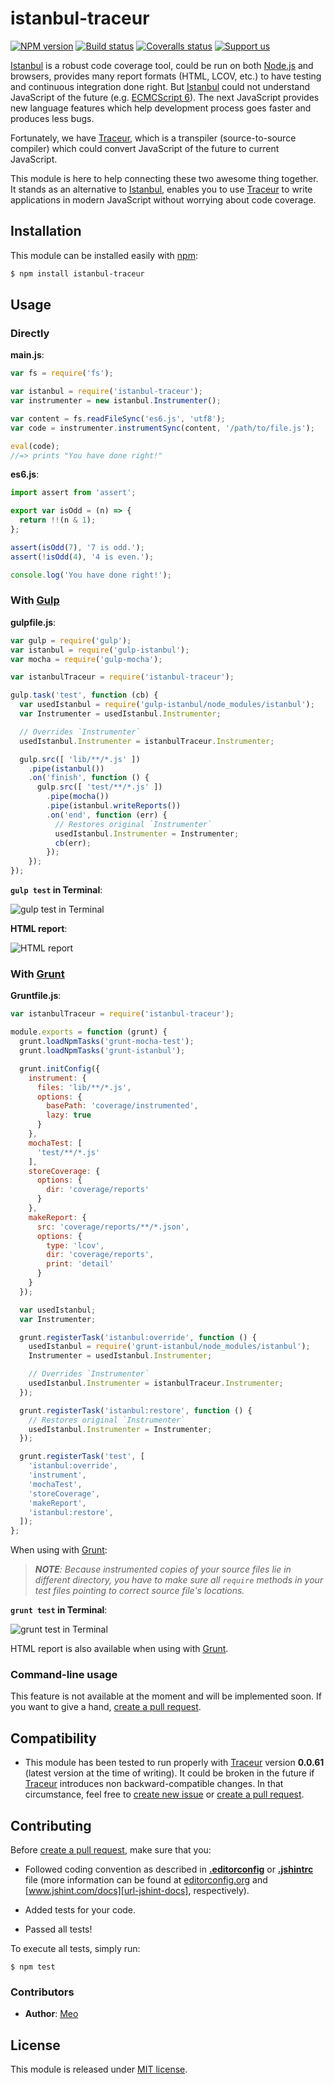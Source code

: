 # istanbul-traceur

[![NPM version][meta-img-npm]][meta-url-npm]
[![Build status][meta-img-travis]][meta-url-travis]
[![Coveralls status][meta-img-coveralls]][meta-url-coveralls]
[![Support us][meta-img-gratipay]][meta-url-gratipay]

[Istanbul][url-istanbul] is a robust code coverage tool, could be run on both
[Node.js][url-node] and browsers, provides many report formats
(HTML, LCOV, etc.) to have testing and continuous integration done right. But
[Istanbul][url-istanbul] could not understand JavaScript of the future
(e.g. [ECMCScript 6][url-es6]). The next JavaScript provides new language
features which help development process goes faster and produces less bugs.

Fortunately, we have [Traceur][url-traceur], which is a transpiler
(source-to-source compiler) which could convert JavaScript of the future to
current JavaScript.

This module is here to help connecting these two awesome thing together.
It stands as an alternative to [Istanbul][url-istanbul], enables you to use
[Traceur][url-traceur] to write applications in modern JavaScript without
worrying about code coverage.

## Installation

This module can be installed easily with [npm][url-npm]:

```sh
$ npm install istanbul-traceur
```

## Usage

### Directly

**main.js**:

```js
var fs = require('fs');

var istanbul = require('istanbul-traceur');
var instrumenter = new istanbul.Instrumenter();

var content = fs.readFileSync('es6.js', 'utf8');
var code = instrumenter.instrumentSync(content, '/path/to/file.js');

eval(code);
//=> prints "You have done right!"
```

**es6.js**:

```js
import assert from 'assert';

export var isOdd = (n) => {
  return !!(n & 1);
};

assert(isOdd(7), '7 is odd.');
assert(!isOdd(4), '4 is even.');

console.log('You have done right!');
```

### With [Gulp][url-gulp]

**gulpfile.js**:

```js
var gulp = require('gulp');
var istanbul = require('gulp-istanbul');
var mocha = require('gulp-mocha');

var istanbulTraceur = require('istanbul-traceur');

gulp.task('test', function (cb) {
  var usedIstanbul = require('gulp-istanbul/node_modules/istanbul');
  var Instrumenter = usedIstanbul.Instrumenter;

  // Overrides `Instrumenter`
  usedIstanbul.Instrumenter = istanbulTraceur.Instrumenter;

  gulp.src([ 'lib/**/*.js' ])
    .pipe(istanbul())
    .on('finish', function () {
      gulp.src([ 'test/**/*.js' ])
        .pipe(mocha())
        .pipe(istanbul.writeReports())
        .on('end', function (err) {
          // Restores original `Instrumenter`
          usedIstanbul.Instrumenter = Instrumenter;
          cb(err);
        });
    });
});
```

**`gulp test` in Terminal**:

![gulp test in Terminal][repo-img-gulp-test]

**HTML report**:

![HTML report][repo-img-html-report]

### With [Grunt][url-grunt]

**Gruntfile.js**:

```js
var istanbulTraceur = require('istanbul-traceur');

module.exports = function (grunt) {
  grunt.loadNpmTasks('grunt-mocha-test');
  grunt.loadNpmTasks('grunt-istanbul');

  grunt.initConfig({
    instrument: {
      files: 'lib/**/*.js',
      options: {
        basePath: 'coverage/instrumented',
        lazy: true
      }
    },
    mochaTest: [
      'test/**/*.js'
    ],
    storeCoverage: {
      options: {
        dir: 'coverage/reports'
      }
    },
    makeReport: {
      src: 'coverage/reports/**/*.json',
      options: {
        type: 'lcov',
        dir: 'coverage/reports',
        print: 'detail'
      }
    }
  });

  var usedIstanbul;
  var Instrumenter;

  grunt.registerTask('istanbul:override', function () {
    usedIstanbul = require('grunt-istanbul/node_modules/istanbul');
    Instrumenter = usedIstanbul.Instrumenter;

    // Overrides `Instrumenter`
    usedIstanbul.Instrumenter = istanbulTraceur.Instrumenter;
  });

  grunt.registerTask('istanbul:restore', function () {
    // Restores original `Instrumenter`
    usedIstanbul.Instrumenter = Instrumenter;
  });

  grunt.registerTask('test', [
    'istanbul:override',
    'instrument',
    'mochaTest',
    'storeCoverage',
    'makeReport',
    'istanbul:restore',
  ]);
};
```

When using with [Grunt][url-grunt]:

> _**NOTE**: Because instrumented copies of your source files lie in different
directory, you have to make sure all `require` methods in your test files
pointing to correct source file's locations._

**`grunt test` in Terminal**:

![grunt test in Terminal][repo-img-grunt-test]

HTML report is also available when using with [Grunt][url-grunt].

### Command-line usage

This feature is not available at the moment and will be implemented soon.
If you want to give a hand, [create a pull request][repo-url-pull-request].

## Compatibility

* This module has been tested to run properly with [Traceur][url-traceur]
version **0.0.61** (latest version at the time of writing). It could be broken
in the future if [Traceur][url-traceur] introduces non backward-compatible
changes. In that circumstance, feel free to [create new issue][repo-url-new-issue]
or [create a pull request][repo-url-pull-request].

## Contributing

Before [create a pull request][repo-url-pull-request], make sure that you:

* Followed coding convention as described in
**[.editorconfig][repo-editorconfig]** or **[.jshintrc][repo-jshintrc]** file
(more information can be found at [editorconfig.org][url-editorconfig] and
[www.jshint.com/docs][url-jshint-docs], respectively).

* Added tests for your code.

* Passed all tests!

To execute all tests, simply run:

    $ npm test

### Contributors

* **Author**: [Meo][url-meoguru]

## License

This module is released under [MIT license][repo-license].

[//]: # (Site URLs)
[url-node]: http://nodejs.org
[url-npm]: https://www.npmjs.org/
[url-editorconfig]: http://editorconfig.org
[url-jshint-docs]: http://www.jshint.com/docs
[url-es6]: http://wiki.ecmascript.org/doku.php?id=harmony:generators
[url-gulp]: http://gulpjs.com/
[url-grunt]: http://gruntjs.com/
[url-traceur]: https://github.com/google/traceur-compiler
[url-istanbul]: https://github.com/gotwarlost/istanbul

[//]: # (Repository URLs and resources)
[repo-url-new-issue]: https://github.com/meoguru/istanbul-traceur/issues/new
[repo-url-pull-request]: https://github.com/meoguru/istanbul-traceur/pulls
[repo-license]: https://github.com/meoguru/istanbul-traceur/blob/master/LICENSE
[repo-editorconfig]: https://github.com/meoguru/istanbul-traceur/blob/master/.editorconfig
[repo-jshintrc]: https://github.com/meoguru/istanbul-traceur/blob/master/.jshintrc
[repo-img-gulp-test]: https://github.com/meoguru/istanbul-traceur/raw/master/assets/gulp-test.png
[repo-img-grunt-test]: https://github.com/meoguru/istanbul-traceur/raw/master/assets/grunt-test.png
[repo-img-html-report]: https://github.com/meoguru/istanbul-traceur/raw/master/assets/html-report.png

[//]: # (Repository meta information)
[meta-url-npm]: https://npmjs.org/package/istanbul-traceur
[meta-img-npm]: https://img.shields.io/npm/v/istanbul-traceur.svg?style=flat
[meta-url-travis]: https://travis-ci.org/meoguru/istanbul-traceur
[meta-img-travis]: https://img.shields.io/travis/meoguru/istanbul-traceur.svg?style=flat
[meta-url-coveralls]: https://coveralls.io/r/meoguru/istanbul-traceur
[meta-img-coveralls]: https://img.shields.io/coveralls/meoguru/istanbul-traceur/master.svg?style=flat
[meta-url-gratipay]: https://gratipay.com/meoguru
[meta-img-gratipay]: https://img.shields.io/gratipay/meoguru.svg?style=flat

[//]: # (Authors and contributors URLs)
[url-meoguru]: http://meo.guru

